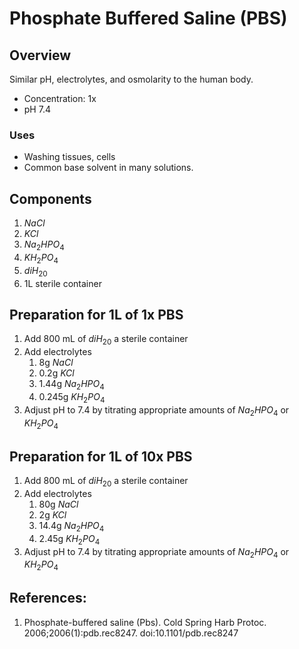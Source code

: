 # Phosphate Buffered Saline (PBS)

## Overview
Similar pH, electrolytes, and osmolarity to the human body.

- Concentration: 1x
- pH 7.4
### Uses
- Washing tissues, cells
- Common base solvent in many solutions.
## Components
1. $NaCl$
2. $KCl$
3. $Na_2HPO_4$
4. $KH_2PO_4$
5. $diH_20$
6. 1L sterile container


## Preparation for 1L of 1x PBS
1. Add 800 mL of $diH_20$ a sterile container
2. Add electrolytes
   1. 8g $NaCl$
   2. 0.2g $KCl$
   3. 1.44g $Na_2HPO_4$
   4. 0.245g $KH_2PO_4$
3. Adjust pH to 7.4 by titrating appropriate amounts of $Na_2HPO_4$ or $KH_2PO_4$

## Preparation for 1L of 10x PBS
1. Add 800 mL of $diH_20$ a sterile container
2. Add electrolytes
   1. 80g $NaCl$
   2. 2g $KCl$
   3. 14.4g $Na_2HPO_4$
   4. 2.45g $KH_2PO_4$
3. Adjust pH to 7.4 by titrating appropriate amounts of $Na_2HPO_4$ or $KH_2PO_4$


## References:
1. Phosphate-buffered saline (Pbs). Cold Spring Harb Protoc. 2006;2006(1):pdb.rec8247. doi:10.1101/pdb.rec8247